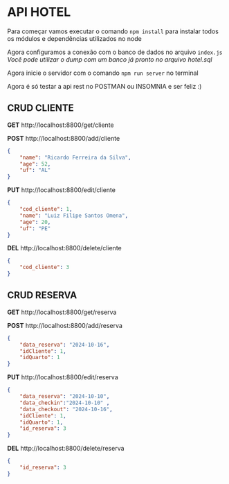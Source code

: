 # API HOTEL

Para começar vamos executar o comando `npm install` para instalar todos os módulos e dependências utilizados no node

Agora configuramos a conexão com o banco de dados no arquivo `index.js`
*Você pode utilizar o dump com um banco já pronto no arquivo hotel.sql*

Agora inicie o servidor com o comando `npm run server` no terminal

Agora é só testar a api rest no POSTMAN ou INSOMNIA e ser feliz :)

##  CRUD CLIENTE

**GET** http://localhost:8800/get/cliente

**POST** http://localhost:8800/add/cliente
``` json
{
	"name": "Ricardo Ferreira da Silva",
	"age": 52,
	"uf": "AL"
}
```

**PUT** http://localhost:8800/edit/cliente
``` json
{
	"cod_cliente": 1,
	"name": "Luiz Filipe Santos Omena",
	"age": 20,
	"uf": "PE"
}
```

**DEL** http://localhost:8800/delete/cliente
``` json
{
	"cod_cliente": 3
}
```



## CRUD RESERVA

**GET** http://localhost:8800/get/reserva

**POST** http://localhost:8800/add/reserva
``` json
{
	"data_reserva": "2024-10-16",
	"idCliente": 1,
	"idQuarto": 1
}
```
**PUT** http://localhost:8800/edit/reserva
``` json
{	
	"data_reserva": "2024-10-10",
	"data_checkin":"2024-10-10" ,
	"data_checkout": "2024-10-16",
	"idCliente": 1,
	"idQuarto": 1,
	"id_reserva": 3
}
```
**DEL** http://localhost:8800/delete/reserva
``` json
{
	"id_reserva": 3
}
```
